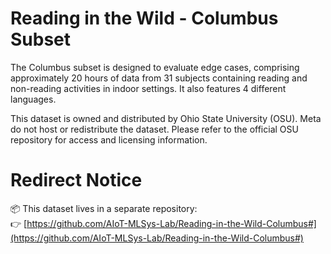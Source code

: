# Reading in the Wild - Columbus Subset
The Columbus subset is designed to evaluate edge cases, comprising approximately 20 hours of data from 31 subjects containing reading and non-reading activities in indoor settings. It also features 4 different languages. 

This dataset is owned and distributed by Ohio State University (OSU). Meta do not host or redistribute the dataset. Please refer to the official OSU repository for access and licensing information.

# Redirect Notice
📦 This dataset lives in a separate repository:  
👉 [https://github.com/AIoT-MLSys-Lab/Reading-in-the-Wild-Columbus#](https://github.com/AIoT-MLSys-Lab/Reading-in-the-Wild-Columbus#)
